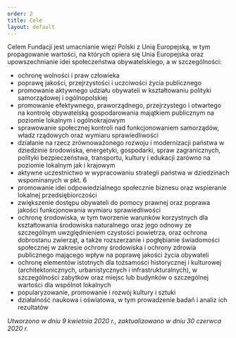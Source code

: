 ```yaml
---
order: 2
title: Cele
layout: default
---
```


Celem Fundacji jest umacnianie więzi Polski z Unią Europejską, w tym propagowanie wartości, na których opiera się Unia Europejska oraz upowszechnianie idei społeczeństwa obywatelskiego, a w szczególności: 

* ochronę wolności i praw człowieka
* poprawę jakości, przejrzystości i uczciwości życia publicznego
* promowanie aktywnego udziału obywateli w kształtowaniu polityki samorządowej i ogólnopolskiej
* promowanie efektywnego, praworządnego, przejrzystego i otwartego na kontrolę obywatelską gospodarowania majątkiem publicznym na poziomie lokalnym i ogólnokrajowym 
* sprawowanie społecznej kontroli nad funkcjonowaniem samorządów, władz rządowych oraz wymiaru sprawiedliwości 
* działanie na rzecz zrównoważonego rozwoju i modernizacji państwa w dziedzinie środowiska, energetyki, gospodarki, spraw zagranicznych, polityki bezpieczeństwa, transportu, kultury i edukacji zarówno na poziomie lokalnym jak i krajowym 
* aktywne uczestnictwo w wypracowaniu strategii państwa w dziedzinach wspominanych w pkt. 6
* promowanie idei odpowiedzialnego społecznie biznesu oraz wspieranie lokalnej przedsiębiorczości 
* zwiększenie dostępu obywateli do pomocy prawnej oraz poprawa jakości funkcjonowania wymiaru sprawiedliwości 
* ochronę środowiska, w tym tworzenie warunków korzystnych dla kształtowania środowiska naturalnego oraz jego odnowy ze szczególnym uwzględnieniem czystości powietrza, oraz ochrona dobrostanu zwierząt, a także rozszerzanie i pogłębianie świadomości społecznej w zakresie ochrony środowiska i ochrony zdrowia publicznego mającego wpływ na poprawę jakości życia obywateli 
* ochronę elementów istotnych dla tożsamości historycznej i kulturowej (architektonicznych, urbanistycznych i infrastrukturalnych), w szczególności zabytków oraz miejsc lub budynków o szczególnej wartości dla wspólnot lokalnych  
* popularyzowanie, promowanie i rozwój kultury i sztuki 
* działalność naukowa i oświatowa, w tym prowadzenie badań i analiz ich rezultatów

*Utworzono w dniu 9 kwietnia 2020 r., zaktualizowano w dniu 30 czerwca 2020 r.*
